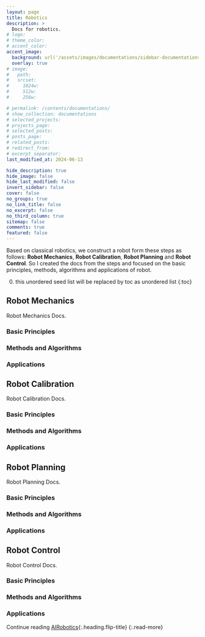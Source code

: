 ```yaml
---
layout: page
title: Robotics
description: >
  Docs for robotics.
# logo:
# theme_color:
# accent_color:
accent_image:
  background: url('/assets/images/documentations/sidebar-documentations.jpg') center/cover
  overlay: true
# image:
#   path:
#   srcset:
#     1024w:
#     512w:
#     256w:

# permalink: /contents/documentations/
# show_collection: documentations
# selected_projects:
# projects_page:
# selected_posts:
# posts_page:
# related_posts:
# redirect_from:
# excerpt_separator:
last_modified_at: 2024-06-13

hide_description: true
hide_image: false
hide_last_modified: false
invert_sidebar: false
cover: false
no_groups: true
no_link_title: false
no_excerpt: false
no_third_column: true
sitemap: false
comments: true
featured: false
---
```


Based on classical robotics, we construct a robot form these steps as follows: **Robot Mechanics**, **Robot Calibration**, **Robot Planning** and **Robot Control**. So I created the docs from the steps and focused on the basic principles, methods, algorithms and applications of robot. 

0. this unordered seed list will be replaced by toc as unordered list
{:toc}

## Robot Mechanics
Robot Mechanics Docs.

### Basic Principles
### Methods and Algorithms
### Applications

## Robot Calibration
Robot Calibration Docs.

### Basic Principles
### Methods and Algorithms
### Applications

## Robot Planning
Robot Planning Docs.

### Basic Principles
### Methods and Algorithms
### Applications

## Robot Control
Robot Control Docs.

### Basic Principles
### Methods and Algorithms
### Applications

Continue reading [AIRobotics](AIRobotics.md){:.heading.flip-title}
{:.read-more}
